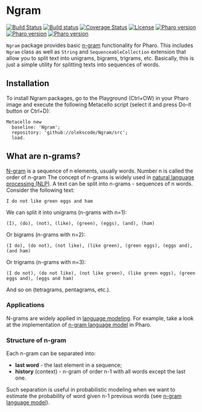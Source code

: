 # Ngram

[![Build Status](https://travis-ci.org/olekscode/Ngram.svg?branch=master)](https://travis-ci.org/olekscode/Ngram)
[![Build status](https://ci.appveyor.com/api/projects/status/nxwn8odf3q2fafo2?svg=true)](https://ci.appveyor.com/project/olekscode/ngram)
[![Coverage Status](https://coveralls.io/repos/github/olekscode/Ngram/badge.svg?branch=master)](https://coveralls.io/github/olekscode/Ngram?branch=master)
[![License](https://img.shields.io/badge/license-MIT-blue.svg)](https://raw.githubusercontent.com/olekscode/Ngram/master/LICENSE)
[![Pharo version](https://img.shields.io/badge/Pharo-6.1-%23aac9ff.svg)](https://pharo.org/download)
[![Pharo version](https://img.shields.io/badge/Pharo-7.0-%23aac9ff.svg)](https://pharo.org/download)
[![Pharo version](https://img.shields.io/badge/Pharo-8.0-%23aac9ff.svg)](https://pharo.org/download)

`Ngram` package provides basic [n-gram](https://en.wikipedia.org/wiki/N-gram) functionality for Pharo. This includes `Ngram` class as well as `String` and `SequenceableCollection` extension that allow you to split text into unigrams, bigrams, trigrams, etc. Basically, this is just a simple utility for splitting texts into sequences of words.

## Installation
To install Ngram packages, go to the Playground (Ctrl+OW) in your Pharo image and execute the following Metacello script (select it and press Do-it button or Ctrl+D):
```Smalltalk
Metacello new
  baseline: 'Ngram';
  repository: 'github://olekscode/Ngram/src';
  load.
```

## What are n-grams?

[N-gram](https://en.wikipedia.org/wiki/N-gram) is a sequence of n elements, usually words. Number n is called the order of n-gram The concept of n-grams is widely used in [natural language processing (NLP)](https://en.wikipedia.org/wiki/Natural_language_processing). A text can be split into n-grams - sequences of n words. Consider the following text:
```
I do not like green eggs and ham
```
We can split it into unigrams (n-grams with n=1):
```
(I), (do), (not), (like), (green), (eggs), (and), (ham)
```
Or bigrams (n-grams with n=2):
```
(I do), (do not), (not like), (like green), (green eggs), (eggs and), (and ham)
```
Or trigrams (n-grams with n=3):
```
(I do not), (do not like), (not like green), (like green eggs), (green eggs and), (eggs and ham)
```
And so on (tetragrams, pentagrams, etc.).

### Applications

N-grams are widely applied in [language modeling](https://en.wikipedia.org/wiki/Language_model). For example, take a look at the implementation of [n-gram language model](https://github.com/olekscode/NgramModel) in Pharo.

### Structure of n-gram

Each n-gram can be separated into:

* **last word** - the last element in a sequence;
* **history** (context) - n-gram of order n-1 with all words except the last one.

Such separation is useful in probabilistic modeling when we want to estimate the probability of word given n-1 previous words (see [n-gram language model](https://github.com/olekscode/NgramModel)).
